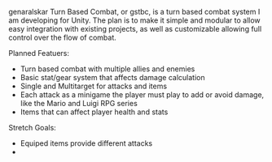 genaralskar Turn Based Combat, or gstbc, is a turn based combat system I am developing for Unity. The plan is to make it simple and modular to allow easy integration with existing projects, as well as customizable allowing full control over the flow of combat.

Planned Featuers:
- Turn based combat with multiple allies and enemies
- Basic stat/gear system that affects damage calculation
- Single and Multitarget for attacks and items
- Each attack as a minigame the player must play to add or avoid damage, like the Mario and Luigi RPG series
- Items that can affect player health and stats

Stretch Goals:
- Equiped items provide different attacks
- 
